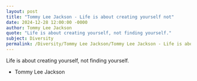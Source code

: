 ```yaml
---
layout: post
title: "Tommy Lee Jackson - Life is about creating yourself not"
date: 2024-12-28 12:00:00 -0000
author: Tommy Lee Jackson
quote: "Life is about creating yourself, not finding yourself."
subject: Diversity
permalink: /Diversity/Tommy Lee Jackson/Tommy Lee Jackson - Life is about creating yourself not
---
```


Life is about creating yourself, not finding yourself.

- Tommy Lee Jackson

